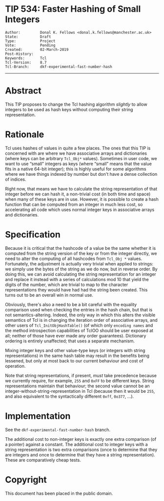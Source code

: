 # TIP 534: Faster Hashing of Small Integers
	Author:         Donal K. Fellows <donal.k.fellows@manchester.ac.uk>
	State:          Draft
	Type:           Project
	Vote:           Pending
	Created:        02-March-2019
	Post-History:   
	Keywords:       Tcl
	Tcl-Version:	8.7
	Tcl-Branch:     dkf-experimental-fast-number-hash
-----

# Abstract

This TIP proposes to change the Tcl hashing algorithm _slightly_ to allow integers to be used as hash keys without computing their string representation.

# Rationale

Tcl uses hashes of values in quite a few places. The ones that this TIP is concerned with are where we have associative arrays and dictionaries (where keys can be arbitrary `Tcl_Obj*` values). Sometimes in user code, we want to use “small” integers as keys (where “small” means that the value fits in a native 64-bit integer); this is highly useful for some algorithms where we have things indexed by number but don't have a dense collection of indices.

Right now, that means we have to calculate the string representation of that integer before we can hash it, a non-trivial cost (in both time and space) when many of these keys are in use. However, it is possible to create a hash function that can be computed from an integer in much less cost, so accelerating all code which uses normal integer keys in associative arrays and dictionaries.

# Specification

Because it is critical that the hashcode of a value be the same whether it is computed from the string version of the key or from the integer directly, we need to alter the computing of all hashcodes from `Tcl_Obj *` values. Fortunately, the adjustment is actually very trivial when applied to strings: we simply use the bytes of the string as we do now, but in reverse order. By doing this, we can avoid calculating the string representation for an integer and replace it instead with a series of calculations mod 10 that yield the digits of the number, which are trivial to map to the character representations they would have had had the string been created. This turns out to be an overall win in normal use.

Obviously, there's also a need to be a bit careful with the equality comparison used when checking the entries in the hash chain, but that is not semantics-altering. Indeed, the only way in which this alters the visible semantics of Tcl is in changing the iteration order of associative arrays, and other users of `Tcl_InitObjHashTable()` (of which only `encoding names` and the method introspection capabilities of TclOO should be user exposed at all; neither of those have ever made any order guarantees). Dictionary ordering is entirely unaffected; that uses a separate mechanism.

Mixing integer keys and other value-type keys (or integers with string representations) in the same hash table may result in the benefits being lessened, but only at most back to our current behaviour and cost of operation.

Note that string representations, if present, _must_ take precedence because we currently require, for example, `255` and `0xFF` to be different keys. String representations maintain that behaviour; the second value cannot be an integer-without-string-representation in Tcl (because then it would be `255`, and also equivalent to the syntactically different `0xff`, `0o377`, ...).

# Implementation

See the `dkf-experimental-fast-number-hash` branch.

The additional cost to non-integer keys is exactly one extra comparison (of a pointer) against a constant. The additional cost to integer keys with a string representation is two extra comparisons (once to determine that they are integers and once to determine that they have a string representation). These are comparatively cheap tests.

# Copyright

This document has been placed in the public domain.
